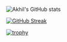 ![Akhil's GitHub stats](https://github-readme-stats.vercel.app/api?username=AkhilRai28&show_icons=true&theme=radical)

[![GitHub Streak](https://github-readme-streak-stats.herokuapp.com?user=AkhilRai28&theme=radical)](https://git.io/streak-stats)

[![trophy](https://github-profile-trophy.vercel.app/?username=AkhilRai28&theme=radical)](https://github.com/ryo-ma/github-profile-trophy)

